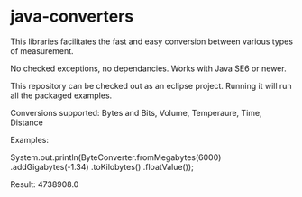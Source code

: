 java-converters
===============

This libraries facilitates the fast and easy conversion between various types of measurement.

No checked exceptions, no dependancies. Works with Java SE6 or newer.

This repository can be checked out as an eclipse project. Running it will run all the packaged examples.

Conversions supported: Bytes and Bits, Volume, Temperaure, Time, Distance

Examples:

System.out.println(ByteConverter.fromMegabytes(6000)
				.addGigabytes(-1.34)
				.toKilobytes()
				.floatValue());
				
Result: 4738908.0
